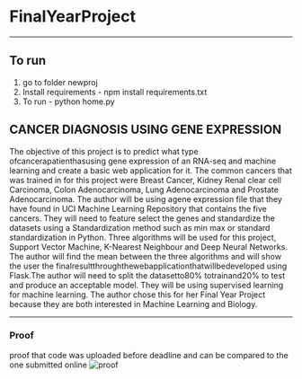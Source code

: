 # FinalYearProject
-----
## To run
1. go to folder newproj
2. Install requirements - npm install requirements.txt
3. To run - python home.py

## CANCER DIAGNOSIS USING GENE EXPRESSION 

The objective of this project is to predict what type ofcancerapatienthasusing gene expression of an RNA-seq and machine learning and create a basic web application for it. The common cancers that was trained in for this project were Breast Cancer, Kidney Renal clear cell Carcinoma, Colon Adenocarcinoma, Lung Adenocarcinoma and Prostate Adenocarcinoma. The author will be using agene expression file that they have found in UCI Machine Learning Repository that contains the five cancers. They will need to feature select the genes and standardize the datasets using a Standardization method such as min max or standard standardization in Python. Three algorithms will be used for this project, Support Vector Machine, K-Nearest Neighbour and Deep Neural Networks. The author will find the mean between the three algorithms and will show the user the finalresultthroughthewebapplicationthatwillbedeveloped using Flask.The author will need to split the datasetto80% totrainand20% to test and produce an acceptable model. They will be using supervised learning for machine learning. The author chose this for her Final Year Project because they are both interested in Machine Learning and Biology. 

-----
### Proof
proof that code was uploaded before deadline and can be compared to the one submitted online
![proof](https://user-images.githubusercontent.com/23324954/49981219-b8565e00-ff4e-11e8-8cb0-ca90a00681ab.png)
